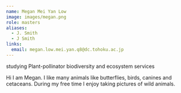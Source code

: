 ```yaml
---
name: Megan Mei Yan Low
image: images/megan.png
role: masters
aliases:
  - J. Smith
  - J Smith
links:
  email: megan.low.mei.yan.q8@dc.tohoku.ac.jp
---
```


studying Plant-pollinator biodiversity and ecosystem services

Hi I am Megan. I like many animals like butterflies, birds, canines and cetaceans. During my free time I enjoy taking pictures of wild animals.
